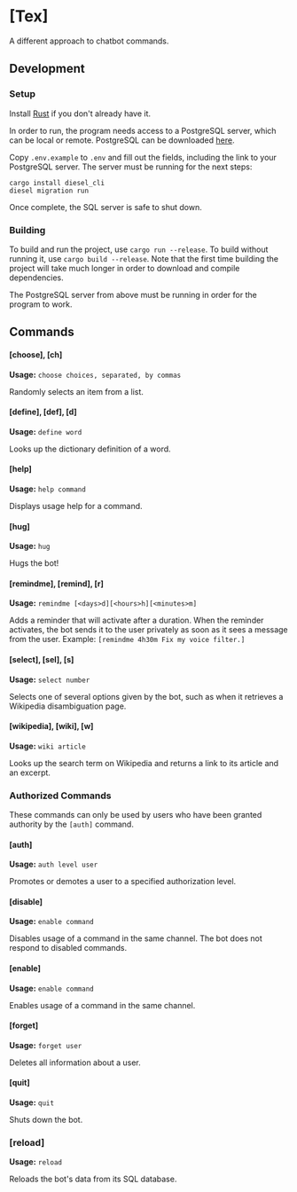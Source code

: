 # [Tex]
A different approach to chatbot commands.

## Development

### Setup

Install [Rust](https://www.rust-lang.org/tools/install) if you don't already have it.

In order to run, the program needs access to a PostgreSQL server, which can be local or remote. PostgreSQL can be downloaded [here](https://www.postgresql.org/download/).

Copy `.env.example` to `.env` and fill out the fields, including the link to your PostgreSQL server. The server must be running for the next steps:

~~~
cargo install diesel_cli
diesel migration run
~~~

Once complete, the SQL server is safe to shut down.

### Building

To build and run the project, use `cargo run --release`. To build without running it, use `cargo build --release`. Note that the first time building the project will take much longer in order to download and compile dependencies. 

The PostgreSQL server from above must be running in order for the program to work.

## Commands

#### [choose], [ch]

__Usage:__ `choose choices, separated, by commas`

Randomly selects an item from a list.

#### [define], [def], [d]

__Usage:__ `define word`

Looks up the dictionary definition of a word.

#### [help]

__Usage:__ `help command`

Displays usage help for a command.

#### [hug]

__Usage:__ `hug`

Hugs the bot!

#### [remindme], [remind], [r]

__Usage:__ `remindme [<days>d][<hours>h][<minutes>m]`

Adds a reminder that will activate after a duration. When the reminder activates, the bot sends it to the user privately as soon as it sees a message from the user. Example: `[remindme 4h30m Fix my voice filter.]`

#### [select], [sel], [s]

__Usage:__ `select number`

Selects one of several options given by the bot, such as when it retrieves a Wikipedia disambiguation page.

#### [wikipedia], [wiki], [w]

__Usage:__ `wiki article`

Looks up the search term on Wikipedia and returns a link to its article and an excerpt.

### Authorized Commands

These commands can only be used by users who have been granted authority by the `[auth]` command.

####  [auth]

__Usage:__ `auth level user`

Promotes or demotes a user to a specified authorization level.

#### [disable]

__Usage:__ `enable command`

Disables usage of a command in the same channel. The bot does not respond to disabled commands.

#### [enable]

__Usage:__ `enable command`

Enables usage of a command in the same channel.

#### [forget]

__Usage:__ `forget user`

Deletes all information about a user.

#### [quit]

__Usage:__ `quit`

Shuts down the bot.

### [reload]

__Usage:__ `reload`

Reloads the bot's data from its SQL database.
